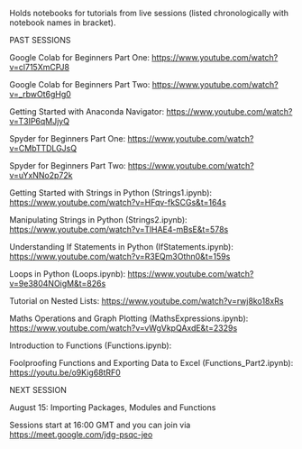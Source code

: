 Holds notebooks for tutorials from live sessions (listed chronologically with notebook names in bracket). 


PAST SESSIONS


Google Colab for Beginners Part One: https://www.youtube.com/watch?v=cl715XmCPJ8

Google Colab for Beginners Part Two: https://www.youtube.com/watch?v=_rbwOt6gHg0

Getting Started with Anaconda Navigator: https://www.youtube.com/watch?v=T3IP6qMJjyQ

Spyder for Beginners Part One: https://www.youtube.com/watch?v=CMbTTDLGJsQ

Spyder for Beginners Part Two: https://www.youtube.com/watch?v=uYxNNo2p72k

Getting Started with Strings in Python (Strings1.ipynb):  https://www.youtube.com/watch?v=HFqv-fkSCGs&t=164s

Manipulating Strings in Python (Strings2.ipynb): https://www.youtube.com/watch?v=TlHAE4-mBsE&t=578s

Understanding If Statements in  Python (IfStatements.ipynb): https://www.youtube.com/watch?v=R3EQm3Othn0&t=159s

Loops in Python (Loops.ipynb): https://www.youtube.com/watch?v=9e3804NOigM&t=826s

Tutorial on Nested Lists: https://www.youtube.com/watch?v=rwj8ko18xRs

Maths Operations and Graph Plotting (MathsExpressions.ipynb): https://www.youtube.com/watch?v=vWgVkpQAxdE&t=2329s

Introduction to Functions (Functions.ipynb): 

Foolproofing Functions and Exporting Data to Excel (Functions_Part2.ipynb): https://youtu.be/o9Kig68tRF0

NEXT SESSION

August 15: Importing Packages, Modules and Functions

Sessions start at 16:00 GMT and you can join via https://meet.google.com/jdg-psqc-jeo
